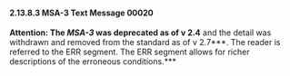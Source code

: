 #### 2.13.8.3 MSA-3 Text Message 00020

**Attention: The _MSA-3_ was deprecated as of v 2.4** and the detail was withdrawn and removed from the standard as of v 2.7***. The reader is referred to the ERR segment. The ERR segment allows for richer descriptions of the erroneous conditions.***

